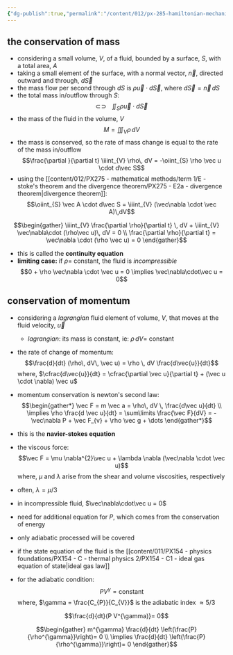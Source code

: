 ```yaml
---
{"dg-publish":true,"permalink":"/content/012/px-285-hamiltonian-mechanics-and-fluid-dynamics/term-2-fluid-dynamics/i-navier-stokes-equation/px-285-i1-governing-equations-of-fluids/","noteIcon":"1","created":"2025-01-23T14:07:52.564+00:00","updated":"2025-01-23T15:09:33.627+00:00"}
---
```


## the conservation of mass
- considering a small volume, $V$, of a fluid, bounded by a surface, $S$, with a total area, $A$
- taking a small element of the surface, with a normal vector, $\vec n$, directed outward and through, $d\vec S$
- the mass flow per second through $dS$ is $\rho \vec u \cdot d\vec S$, where $d\vec S = \vec n \, dS$
- the total mass in/outflow through $S:$
$$ \newcommand{\oiint}{\subset\!\supset \!\!\!\!\!\!\!\!\!\!\iint}
\oiint_{S} \rho \vec u \cdot d\vec S$$
- the mass of the fluid in the volume, $V$
$$M = \iiint_{V} \rho\, dV$$
- the mass is conserved, so the rate of mass change is equal to the rate of the mass in/outflow
$$\frac{\partial }{\partial t} \iiint_{V} \rho\, dV = -\oiint_{S} \rho \vec u \cdot d\vec S$$
- using the [[content/012/PX275 - mathematical methods/term 1/E - stoke's theorem and the divergence theorem/PX275 - E2a - divergence theorem\|divergence theorem]]:
$$\oiint_{S} \vec A \cdot d\vec S = \iiint_{V} (\vec\nabla \cdot \vec A)\,dV$$

$$\begin{gather}
\iiint_{V} \frac{\partial \rho}{\partial t} \, dV + \iiint_{V} \vec\nabla\cdot (\rho\vec u)\, dV = 0 \\
\frac{\partial \rho}{\partial t} = \vec\nabla \cdot (\rho \vec u) = 0
\end{gather}$$
- this is called the **continuity equation**
- **limiting case:** if $\rho =$ constant, the fluid is *incompressible*
$$0 + \rho \vec\nabla \cdot \vec u = 0 \implies \vec\nabla\cdot\vec u = 0$$

## conservation of momentum
- considering a *lagrangian* fluid element of volume, $V$, that moves at the fluid velocity, ${} \vec u {}$
	- *lagrangian*: its mass is constant, ie: $\rho\,dV =$ constant
- the rate of change of momentum:
$$\frac{d}{dt} (\rho\, dV\, \vec u) = \rho \, dV \frac{d\vec{u}}{dt}$$
	where, $\cfrac{d\vec{u}}{dt} = \cfrac{\partial \vec u}{\partial t} + (\vec u \cdot \nabla) \vec u$
- momentum conservation is newton's second law:
$$\begin{gather*}
\vec F = m \vec a  = \rho\, dV \, \frac{d\vec u}{dt} \\
\implies \rho \frac{d \vec u}{dt} = \sum\limits \frac{\vec F}{dV} = - \vec\nabla P + \vec F_{v} + \rho \vec g + \dots
\end{gather*}$$
- this is the **navier-stokes equation**

- the viscous force:
$$\vec F = \mu \nabla^{2}\vec u + \lambda \nabla (\vec\nabla \cdot \vec u)$$
	where, $\mu$ and $\lambda$ arise from the shear and volume viscosities, respectively
- often, $\lambda = \mu/3$
- in incompressible fluid, $\vec\nabla\cdot\vec u = 0$

- need for additional equation for $P$, which comes from the conservation of energy
- only adiabatic processed will be covered
- if the state equation of the fluid is the [[content/011/PX154 - physics foundations/PX154 - C - thermal physics 2/PX154 - C1 - ideal gas equation of state\|ideal gas law]]
- for the adiabatic condition:
$$PV^{\gamma} = \text{constant}$$
	where, $\gamma = \frac{C_{P}}{C_{V}}$ is the adiabatic index $\approx 5/3$

$$\frac{d}{dt}(P V^{\gamma)}= 0$$

$$\begin{gather}
m^{\gamma}  \frac{d}{dt} \left(\frac{P}{\rho^{\gamma}}\right)= 0 \\ \implies \frac{d}{dt} \left(\frac{P}{\rho^{\gamma}}\right)= 0
\end{gather}$$
